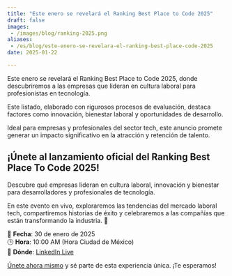 ```yaml
---
title: "Este enero se revelará el Ranking Best Place to Code 2025"
draft: false
images:
 - /images/blog/ranking-2025.png
aliases:
 - /es/blog/este-enero-se-revelara-el-ranking-best-place-code-2025 
date: 2025-01-22

---
```


<p>Este enero se revelará el Ranking Best Place to Code 2025, donde descubriremos a las empresas que lideran en cultura laboral para profesionistas en tecnología.</p>

<p>Este listado, elaborado con rigurosos procesos de evaluación, destaca factores como innovación, bienestar laboral y oportunidades de desarrollo.</p>

<p>Ideal para empresas y profesionales del sector tech, este anuncio promete generar un impacto significativo en la atracción y retención de talento.</p>

<h2>¡Únete al lanzamiento oficial del Ranking Best Place To Code 2025!</h2>

<p>Descubre qué empresas lideran en cultura laboral, innovación y bienestar para desarrolladores y profesionales de tecnología.</p>

<p>En este evento en vivo, exploraremos las tendencias del mercado laboral tech, compartiremos historias de éxito y celebraremos a las compañías que están transformando la industria. 🚀</p>

<p>📅 <strong>Fecha</strong>: 30 de enero de 2025<br>
🕒 <strong>Hora</strong>: 10:00 AM (Hora Ciudad de México)<br>
📍 <strong>Dónde</strong>: <a href="https://www.linkedin.com/events/7286054098783649792">LinkedIn Live</a></p>

<p><a href="https://www.linkedin.com/events/7286054098783649792">Únete ahora mismo</a>&nbsp;y sé parte de esta experiencia única. ¡Te esperamos!</p>
</div>